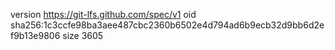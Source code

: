 version https://git-lfs.github.com/spec/v1
oid sha256:1c3ccfe98ba3aee487cbc2360b6502e4d794ad6b9ecb32d9bb6d2ef9b13e9806
size 3605
